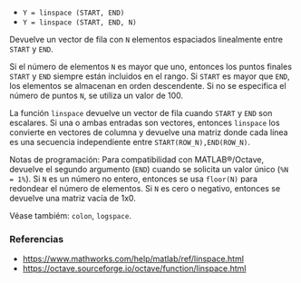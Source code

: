 - `Y = linspace (START, END)`
- `Y = linspace (START, END, N)`

Devuelve un vector de fila con `N` elementos espaciados linealmente entre
`START` y `END`.

Si el número de elementos `N` es mayor que uno, entonces los puntos finales
`START` y `END` siempre están incluidos en el rango. Si `START` es mayor que
`END`, los elementos se almacenan en orden descendente. Si no se especifica el
número de puntos `N`, se utiliza un valor de 100.

La función `linspace` devuelve un vector de fila cuando `START` y `END` son
escalares. Si una o ambas entradas son vectores, entonces `linspace` los
convierte en vectores de columna y devuelve una matriz donde cada línea es una
secuencia independiente entre `START(ROW_N),END(ROW_N)`.

Notas de programación: Para compatibilidad con MATLAB&reg;/Octave, devuelve el
segundo argumento (`END`) cuando se solicita un valor único (`%N = 1%`). Si `N`
es un número no entero, entonces se usa `floor(N)` para redondear el número de
elementos. Si `N` es cero o negativo, entonces se devuelve una matriz vacía de
1x0.

Véase tambiém: `colon`, `logspace`.

### Referencias

- https://www.mathworks.com/help/matlab/ref/linspace.html
- https://octave.sourceforge.io/octave/function/linspace.html
